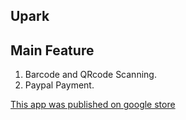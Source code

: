 ## Upark

## Main Feature
1. Barcode and QRcode Scanning.
2. Paypal Payment.

<a href="https://play.google.com/store/apps/details?id=com.mario.upark">This app was published on google store</a>
